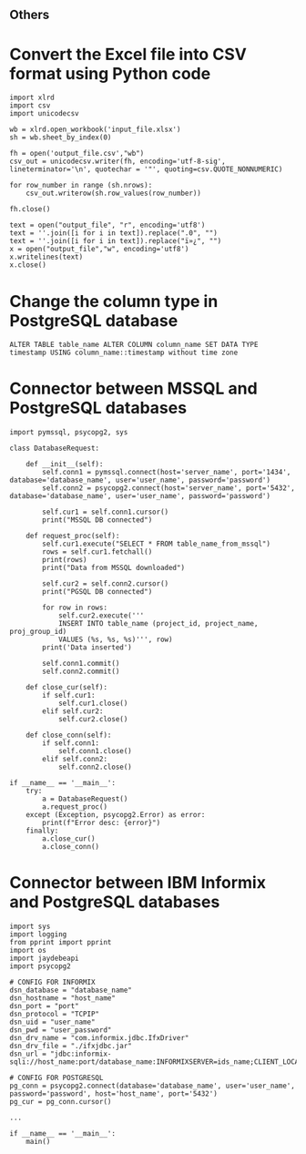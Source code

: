 ## Others

# Convert the Excel file into CSV format using Python code

	import xlrd
	import csv
	import unicodecsv
	
	wb = xlrd.open_workbook('input_file.xlsx')
	sh = wb.sheet_by_index(0)
	
	fh = open('output_file.csv',"wb")
	csv_out = unicodecsv.writer(fh, encoding='utf-8-sig', lineterminator='\n', quotechar = '"', quoting=csv.QUOTE_NONNUMERIC)
	
	for row_number in range (sh.nrows):
	    csv_out.writerow(sh.row_values(row_number))
	
	fh.close()

	text = open("output_file", "r", encoding='utf8')
	text = ''.join([i for i in text]).replace(".0", "")
	text = ''.join([i for i in text]).replace("ï»¿", "")
	x = open("output_file","w", encoding='utf8')
	x.writelines(text)
	x.close()

# Change the column type in PostgreSQL database

	ALTER TABLE table_name ALTER COLUMN column_name SET DATA TYPE timestamp USING column_name::timestamp without time zone

# Connector between MSSQL and PostgreSQL databases

	import pymssql, psycopg2, sys
	
	class DatabaseRequest:
	
	    def __init__(self):
	        self.conn1 = pymssql.connect(host='server_name', port='1434', database='database_name', user='user_name', password='password')
	        self.conn2 = psycopg2.connect(host='server_name', port='5432', database='database_name', user='user_name', password='password')
	        
	        self.cur1 = self.conn1.cursor()
	        print("MSSQL DB connected")
	
	    def request_proc(self):
	        self.cur1.execute("SELECT * FROM table_name_from_mssql")
	        rows = self.cur1.fetchall()
	        print(rows)
	        print("Data from MSSQL downloaded") 
	
	        self.cur2 = self.conn2.cursor()
	        print("PGSQL DB connected")
	        
	        for row in rows:
	            self.cur2.execute('''
				INSERT INTO table_name (project_id, project_name, proj_group_id) 
				VALUES (%s, %s, %s)''', row)
	        print('Data inserted')
	
	        self.conn1.commit()
	        self.conn2.commit()
	        
	    def close_cur(self):
	        if self.cur1:
	            self.cur1.close()
	        elif self.cur2:
	            self.cur2.close()
	
	    def close_conn(self):
	        if self.conn1:
	            self.conn1.close()
	        elif self.conn2:
	            self.conn2.close()
	
	if __name__ == '__main__':
	    try:
	        a = DatabaseRequest()
	        a.request_proc()
	    except (Exception, psycopg2.Error) as error:
	        print(f"Error desc: {error}")
	    finally:
	        a.close_cur()
	        a.close_conn()
        
# Connector between IBM Informix and PostgreSQL databases

	import sys
	import logging
	from pprint import pprint
	import os
	import jaydebeapi
	import psycopg2

	# CONFIG FOR INFORMIX
	dsn_database = "database_name"
	dsn_hostname = "host_name"
	dsn_port = "port"
	dsn_protocol = "TCPIP"
	dsn_uid = "user_name"
	dsn_pwd = "user_password"
	dsn_drv_name = "com.informix.jdbc.IfxDriver"
	dsn_drv_file = "./ifxjdbc.jar"
	dsn_url = "jdbc:informix-sqli://host_name:port/database_name:INFORMIXSERVER=ids_name;CLIENT_LOCALE=pl_pl.port;NEWCODESET=mazovia,mazovia,port"
	
	# CONFIG FOR POSTGRESQL
	pg_conn = psycopg2.connect(database='database_name', user='user_name', password='password', host='host_name', port='5432')
	pg_cur = pg_conn.cursor()
	
	...
	
	if __name__ == '__main__':
	    main()
